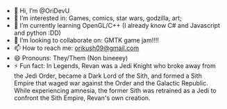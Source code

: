 - 👋 Hi, I’m @OriDevU
- 👀 I’m interested in: Games, comics, star wars, godzilla, art;
- 🌱 I’m currently learning OpenGL/C++ (I already know C# and Javascript and python :DD)
- 💞️ I’m looking to collaborate on: GMTK game jam!!!!
- 📫 How to reach me: orikush09@gmail.com
- 😄 Pronouns: They/Them (Non bineeey)
- ⚡ Fun fact: In Legends, Revan was a Jedi Knight who broke away from the Jedi Order, became a Dark Lord of the Sith, and formed a Sith Empire that waged war against the Order and the Galactic Republic. While experiencing amnesia, the former Sith was retrained as a Jedi to confront the Sith Empire, Revan's own creation.

<!---
OriDevU/OriDevU is a ✨ special ✨ repository because its `README.md` (this file) appears on your GitHub profile.
You can click the Preview link to take a look at your changes.
--->
